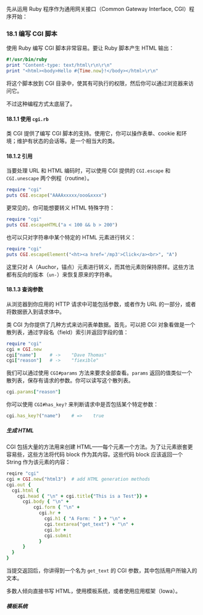先从运用 Ruby 程序作为通用网关接口（Common Gateway Interface, CGI）程序开始：

### 18.1 编写 CGI 脚本

使用 Ruby 编写 CGI 脚本非常容易。要让 Ruby 脚本产生 HTML 输出：

```ruby
#!/usr/bin/ruby
print "Content-type: text/html\r\n\r\n"
print "<html><body>Hello #{Time.now}!</body></html>\r\n"
```

将这个脚本放到 CGI 目录中，使其有可执行的权限，然后你可以通过浏览器来访问它。

不过这种编程方式太底层了。

#### 18.1.1 使用 `cgi.rb`

类 CGI 提供了编写 CGI 脚本的支持。使用它，你可以操作表单、cookie 和环境；维护有状态的会话等。是一个相当大的类。

#### 18.1.2 引用

当要处理 URL 和 HTML 编码时，可以使用 CGI 提供的 `CGI.escape` 和 `CGI.unescape` 两个例程（routine）。

```ruby
require "cgi"
puts CGI.escape("AAAAxxxxx/ooo&xxxx")
```

更常见的，你可能想要转义 HTML 特殊字符：

```ruby
require "cgi"
puts CGI.escapeHTML("a < 100 && b > 200")
```

也可以只对字符串中某个特定的 HTML 元素进行转义：

```ruby
require "cgi"
puts CGI.escapeElement("<ht><a href='/mp3'>Click</a><br>", "A")
```

这里只对 A（Auchor，锚点）元素进行转义，而其他元素则保持原样。这些方法都有反向的版本（`un-`）来恢复原来的字符串。

#### 18.1.3 查询参数

从浏览器到你应用的 HTTP 请求中可能包括参数，或者作为 URL 的一部分，或者将数据嵌入到请求体中。

类 CGI 为你提供了几种方式来访问表单数据。首先，可以把 CGI 对象看做是一个散列表，通过字段名（field）索引并返回字段的值：

```ruby
require "cgi"
cgi = CGI.new
cgi["name"]		# ->	"Dave Thomas"
cgi["reason"]	# ->	"fiexible"
```

我们可以通过使用 `CGI#params` 方法来要求全部查看。`params` 返回的值类似一个散列表，保存有请求的参数。你可以读写这个散列表。

```ruby
cgi.params["reason"]
```

你可以使用 `CGI#has_key?` 来判断请求中是否包括某个特定参数：

```ruby
cgi.has_key?("name")	# =>	true
```

##### 生成 HTML

CGI 包括大量的方法用来创建 HTML——每个元素一个方法。为了让元素嵌套更容易些，这些方法将代码 block 作为其内容。这些代码 block 应该返回一个 String 作为该元素的内容：

```ruby
reqire "cgi"
cgi = CGI.new("html3")	# add HTML generation methods
cgi.out {
  cgi.html {
    cgi.head { "\n" + cgi.title{"This is a Test"}} +
      cgi.body { "\n" +
          cgi.form { "\n" +
            cgi.hr +
              cgi.h1 { "A Form: " } + "\n" + 
              cgi.textarea("get_text") + "\n" +
              cgi.br +
              cgi.submit
            }
      }
  }
}
```

当提交返回后，你讲得到一个名为 `get_text` 的 CGI 参数，其中包括用户所输入的文本。

多数人倾向直接书写 HTML，使用模板系统，或者使用应用框架（Iowa）。

##### 模板系统



